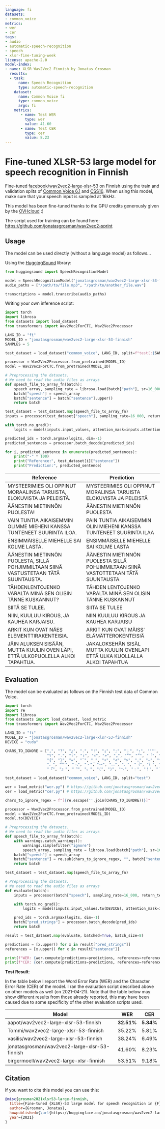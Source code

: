 ```yaml
---
language: fi
datasets:
- common_voice
metrics:
- wer
- cer
tags:
- audio
- automatic-speech-recognition
- speech
- xlsr-fine-tuning-week
license: apache-2.0
model-index:
- name: XLSR Wav2Vec2 Finnish by Jonatas Grosman
  results:
  - task: 
      name: Speech Recognition
      type: automatic-speech-recognition
    dataset:
      name: Common Voice fi
      type: common_voice
      args: fi
    metrics:
       - name: Test WER
         type: wer
         value: 41.60
       - name: Test CER
         type: cer
         value: 8.23
---
```


# Fine-tuned XLSR-53 large model for speech recognition in Finnish

Fine-tuned [facebook/wav2vec2-large-xlsr-53](https://huggingface.co/facebook/wav2vec2-large-xlsr-53) on Finnish using the train and validation splits of [Common Voice 6.1](https://huggingface.co/datasets/common_voice) and [CSS10](https://github.com/Kyubyong/css10).
When using this model, make sure that your speech input is sampled at 16kHz.

This model has been fine-tuned thanks to the GPU credits generously given by the [OVHcloud](https://www.ovhcloud.com/en/public-cloud/ai-training/) :)

The script used for training can be found here: https://github.com/jonatasgrosman/wav2vec2-sprint

## Usage

The model can be used directly (without a language model) as follows...

Using the [HuggingSound](https://github.com/jonatasgrosman/huggingsound) library:

```python
from huggingsound import SpeechRecognitionModel

model = SpeechRecognitionModel("jonatasgrosman/wav2vec2-large-xlsr-53-finnish")
audio_paths = ["/path/to/file.mp3", "/path/to/another_file.wav"]

transcriptions = model.transcribe(audio_paths)
```

Writing your own inference script:

```python
import torch
import librosa
from datasets import load_dataset
from transformers import Wav2Vec2ForCTC, Wav2Vec2Processor

LANG_ID = "fi"
MODEL_ID = "jonatasgrosman/wav2vec2-large-xlsr-53-finnish"
SAMPLES = 5

test_dataset = load_dataset("common_voice", LANG_ID, split=f"test[:{SAMPLES}]")

processor = Wav2Vec2Processor.from_pretrained(MODEL_ID)
model = Wav2Vec2ForCTC.from_pretrained(MODEL_ID)

# Preprocessing the datasets.
# We need to read the audio files as arrays
def speech_file_to_array_fn(batch):
    speech_array, sampling_rate = librosa.load(batch["path"], sr=16_000)
    batch["speech"] = speech_array
    batch["sentence"] = batch["sentence"].upper()
    return batch

test_dataset = test_dataset.map(speech_file_to_array_fn)
inputs = processor(test_dataset["speech"], sampling_rate=16_000, return_tensors="pt", padding=True)

with torch.no_grad():
    logits = model(inputs.input_values, attention_mask=inputs.attention_mask).logits

predicted_ids = torch.argmax(logits, dim=-1)
predicted_sentences = processor.batch_decode(predicted_ids)

for i, predicted_sentence in enumerate(predicted_sentences):
    print("-" * 100)
    print("Reference:", test_dataset[i]["sentence"])
    print("Prediction:", predicted_sentence)
```

| Reference  | Prediction |
| ------------- | ------------- |
| MYSTEERIMIES OLI OPPINUT MORAALINSA TARUISTA, ELOKUVISTA JA PELEISTÄ. | MYSTEERIMIES OLI OPPINUT MORALINSA TARUISTA ELOKUVISTA JA PELEISTÄ |
| ÄÄNESTIN MIETINNÖN PUOLESTA! | ÄÄNESTIN MIETINNÖN PUOLESTA |
| VAIN TUNTIA AIKAISEMMIN OLIMME MIEHENI KANSSA TUNTENEET SUURINTA ILOA. | PAIN TUNTIA AIKAISEMMIN OLIN MIEHENI KANSSA TUNTENEET SUURINTA ILAA |
| ENSIMMÄISELLE MIEHELLE SAI KOLME LASTA. | ENSIMMÄISELLE MIEHELLE SAI KOLME LASTA |
| ÄÄNESTIN MIETINNÖN PUOLESTA, SILLÄ POHJIMMILTAAN SIINÄ VASTUSTETAAN TÄTÄ SUUNTAUSTA. | ÄÄNESTIN MIETINNÖN PUOLESTA SILLÄ POHJIMMILTAAN SIINÄ VASTOTTETAAN TÄTÄ SUUNTAUSTA |
| TÄHDENLENTOJENKO VARALTA MINÄ SEN OLISIN TÄNNE KUSKANNUT? | TÄHDEN LENTOJENKO VARALTA MINÄ SEN OLISIN TÄNNE KUSKANNUT |
| SIITÄ SE TULEE. | SIITA SE TULEE |
| NIIN, KUULUU KIROUS, JA KAUHEA KARJAISU. | NIIN KUULUU KIROUS JA KAUHEA KARJAISU |
| ARKIT KUN OVAT NÄES ELEMENTTIRAKENTEISIA. | ARKIT KUN OVAT MÄISS' ELÄMÄTTEROKENTEISIÄ |
| JÄIN ALUKSEN SISÄÄN, MUTTA KUULIN OVEN LÄPI, ETTÄ ULKOPUOLELLA ALKOI TAPAHTUA. | JAKALOKSEHÄN SISÄL MUTTA KUULIN OVENLAPI ETTÄ ULKA KUOLLALLA ALKOI TAPAHTUA |

## Evaluation

The model can be evaluated as follows on the Finnish test data of Common Voice.

```python
import torch
import re
import librosa
from datasets import load_dataset, load_metric
from transformers import Wav2Vec2ForCTC, Wav2Vec2Processor

LANG_ID = "fi"
MODEL_ID = "jonatasgrosman/wav2vec2-large-xlsr-53-finnish"
DEVICE = "cuda"

CHARS_TO_IGNORE = [",", "?", "¿", ".", "!", "¡", ";", "；", ":", '""', "%", '"', "�", "ʿ", "·", "჻", "~", "՞",
                   "؟", "،", "।", "॥", "«", "»", "„", "“", "”", "「", "」", "‘", "’", "《", "》", "(", ")", "[", "]",
                   "{", "}", "=", "`", "_", "+", "<", ">", "…", "–", "°", "´", "ʾ", "‹", "›", "©", "®", "—", "→", "。",
                   "、", "﹂", "﹁", "‧", "～", "﹏", "，", "｛", "｝", "（", "）", "［", "］", "【", "】", "‥", "〽",
                   "『", "』", "〝", "〟", "⟨", "⟩", "〜", "：", "！", "？", "♪", "؛", "/", "\\", "º", "−", "^", "ʻ", "ˆ"]

test_dataset = load_dataset("common_voice", LANG_ID, split="test")

wer = load_metric("wer.py") # https://github.com/jonatasgrosman/wav2vec2-sprint/blob/main/wer.py
cer = load_metric("cer.py") # https://github.com/jonatasgrosman/wav2vec2-sprint/blob/main/cer.py

chars_to_ignore_regex = f"[{re.escape(''.join(CHARS_TO_IGNORE))}]"

processor = Wav2Vec2Processor.from_pretrained(MODEL_ID)
model = Wav2Vec2ForCTC.from_pretrained(MODEL_ID)
model.to(DEVICE)

# Preprocessing the datasets.
# We need to read the audio files as arrays
def speech_file_to_array_fn(batch):
    with warnings.catch_warnings():
        warnings.simplefilter("ignore")
        speech_array, sampling_rate = librosa.load(batch["path"], sr=16_000)
    batch["speech"] = speech_array
    batch["sentence"] = re.sub(chars_to_ignore_regex, "", batch["sentence"]).upper()
    return batch

test_dataset = test_dataset.map(speech_file_to_array_fn)

# Preprocessing the datasets.
# We need to read the audio files as arrays
def evaluate(batch):
    inputs = processor(batch["speech"], sampling_rate=16_000, return_tensors="pt", padding=True)

    with torch.no_grad():
        logits = model(inputs.input_values.to(DEVICE), attention_mask=inputs.attention_mask.to(DEVICE)).logits

    pred_ids = torch.argmax(logits, dim=-1)
    batch["pred_strings"] = processor.batch_decode(pred_ids)
    return batch

result = test_dataset.map(evaluate, batched=True, batch_size=8)

predictions = [x.upper() for x in result["pred_strings"]]
references = [x.upper() for x in result["sentence"]]

print(f"WER: {wer.compute(predictions=predictions, references=references, chunk_size=1000) * 100}")
print(f"CER: {cer.compute(predictions=predictions, references=references, chunk_size=1000) * 100}")
```

**Test Result**:

In the table below I report the Word Error Rate (WER) and the Character Error Rate (CER) of the model. I ran the evaluation script described above on other models as well (on 2021-04-21). Note that the table below may show different results from those already reported, this may have been caused due to some specificity of the other evaluation scripts used.

| Model | WER | CER |
| ------------- | ------------- | ------------- |
| aapot/wav2vec2-large-xlsr-53-finnish | **32.51%** | **5.34%** |
| Tommi/wav2vec2-large-xlsr-53-finnish | 35.22% | 5.81% |
| vasilis/wav2vec2-large-xlsr-53-finnish | 38.24% | 6.49% |
| jonatasgrosman/wav2vec2-large-xlsr-53-finnish | 41.60% | 8.23% |
| birgermoell/wav2vec2-large-xlsr-finnish | 53.51% | 9.18% |

## Citation
If you want to cite this model you can use this:

```bibtex
@misc{grosman2021xlsr53-large-finnish,
  title={Fine-tuned {XLSR}-53 large model for speech recognition in {F}innish},
  author={Grosman, Jonatas},
  howpublished={\url{https://huggingface.co/jonatasgrosman/wav2vec2-large-xlsr-53-finnish}},
  year={2021}
}
```